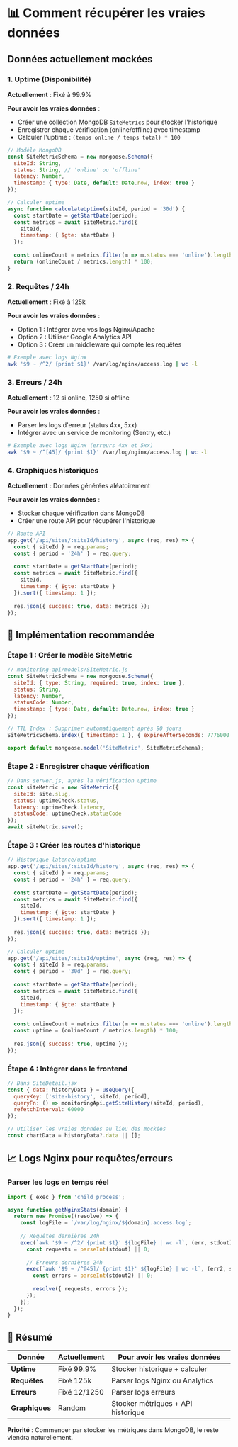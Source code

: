 # 📊 Comment récupérer les vraies données

## Données actuellement mockées

### 1. Uptime (Disponibilité)
**Actuellement** : Fixé à 99.9%

**Pour avoir les vraies données** :
- Créer une collection MongoDB `SiteMetrics` pour stocker l'historique
- Enregistrer chaque vérification (online/offline) avec timestamp
- Calculer l'uptime : `(temps online / temps total) * 100`

```javascript
// Modèle MongoDB
const SiteMetricSchema = new mongoose.Schema({
  siteId: String,
  status: String, // 'online' ou 'offline'
  latency: Number,
  timestamp: { type: Date, default: Date.now, index: true }
});

// Calculer uptime
async function calculateUptime(siteId, period = '30d') {
  const startDate = getStartDate(period);
  const metrics = await SiteMetric.find({
    siteId,
    timestamp: { $gte: startDate }
  });
  
  const onlineCount = metrics.filter(m => m.status === 'online').length;
  return (onlineCount / metrics.length) * 100;
}
```

### 2. Requêtes / 24h
**Actuellement** : Fixé à 125k

**Pour avoir les vraies données** :
- Option 1 : Intégrer avec vos logs Nginx/Apache
- Option 2 : Utiliser Google Analytics API
- Option 3 : Créer un middleware qui compte les requêtes

```bash
# Exemple avec logs Nginx
awk '$9 ~ /^2/ {print $1}' /var/log/nginx/access.log | wc -l
```

### 3. Erreurs / 24h
**Actuellement** : 12 si online, 1250 si offline

**Pour avoir les vraies données** :
- Parser les logs d'erreur (status 4xx, 5xx)
- Intégrer avec un service de monitoring (Sentry, etc.)

```bash
# Exemple avec logs Nginx (erreurs 4xx et 5xx)
awk '$9 ~ /^[45]/ {print $1}' /var/log/nginx/access.log | wc -l
```

### 4. Graphiques historiques
**Actuellement** : Données générées aléatoirement

**Pour avoir les vraies données** :
- Stocker chaque vérification dans MongoDB
- Créer une route API pour récupérer l'historique

```javascript
// Route API
app.get('/api/sites/:siteId/history', async (req, res) => {
  const { siteId } = req.params;
  const { period = '24h' } = req.query;
  
  const startDate = getStartDate(period);
  const metrics = await SiteMetric.find({
    siteId,
    timestamp: { $gte: startDate }
  }).sort({ timestamp: 1 });
  
  res.json({ success: true, data: metrics });
});
```

## 🚀 Implémentation recommandée

### Étape 1 : Créer le modèle SiteMetric
```javascript
// monitoring-api/models/SiteMetric.js
const SiteMetricSchema = new mongoose.Schema({
  siteId: { type: String, required: true, index: true },
  status: String,
  latency: Number,
  statusCode: Number,
  timestamp: { type: Date, default: Date.now, index: true }
});

// TTL Index : Supprimer automatiquement après 90 jours
SiteMetricSchema.index({ timestamp: 1 }, { expireAfterSeconds: 7776000 });

export default mongoose.model('SiteMetric', SiteMetricSchema);
```

### Étape 2 : Enregistrer chaque vérification
```javascript
// Dans server.js, après la vérification uptime
const siteMetric = new SiteMetric({
  siteId: site.slug,
  status: uptimeCheck.status,
  latency: uptimeCheck.latency,
  statusCode: uptimeCheck.statusCode
});
await siteMetric.save();
```

### Étape 3 : Créer les routes d'historique
```javascript
// Historique latence/uptime
app.get('/api/sites/:siteId/history', async (req, res) => {
  const { siteId } = req.params;
  const { period = '24h' } = req.query;
  
  const startDate = getStartDate(period);
  const metrics = await SiteMetric.find({
    siteId,
    timestamp: { $gte: startDate }
  }).sort({ timestamp: 1 });
  
  res.json({ success: true, data: metrics });
});

// Calculer uptime
app.get('/api/sites/:siteId/uptime', async (req, res) => {
  const { siteId } = req.params;
  const { period = '30d' } = req.query;
  
  const startDate = getStartDate(period);
  const metrics = await SiteMetric.find({
    siteId,
    timestamp: { $gte: startDate }
  });
  
  const onlineCount = metrics.filter(m => m.status === 'online').length;
  const uptime = (onlineCount / metrics.length) * 100;
  
  res.json({ success: true, uptime });
});
```

### Étape 4 : Intégrer dans le frontend
```javascript
// Dans SiteDetail.jsx
const { data: historyData } = useQuery({
  queryKey: ['site-history', siteId, period],
  queryFn: () => monitoringApi.getSiteHistory(siteId, period),
  refetchInterval: 60000
});

// Utiliser les vraies données au lieu des mockées
const chartData = historyData?.data || [];
```

## 📈 Logs Nginx pour requêtes/erreurs

### Parser les logs en temps réel
```javascript
import { exec } from 'child_process';

async function getNginxStats(domain) {
  return new Promise((resolve) => {
    const logFile = `/var/log/nginx/${domain}.access.log`;
    
    // Requêtes dernières 24h
    exec(`awk '$9 ~ /^2/ {print $1}' ${logFile} | wc -l`, (err, stdout) => {
      const requests = parseInt(stdout) || 0;
      
      // Erreurs dernières 24h
      exec(`awk '$9 ~ /^[45]/ {print $1}' ${logFile} | wc -l`, (err2, stdout2) => {
        const errors = parseInt(stdout2) || 0;
        
        resolve({ requests, errors });
      });
    });
  });
}
```

## 🎯 Résumé

| Donnée | Actuellement | Pour avoir les vraies données |
|--------|--------------|-------------------------------|
| **Uptime** | Fixé 99.9% | Stocker historique + calculer |
| **Requêtes** | Fixé 125k | Parser logs Nginx ou Analytics |
| **Erreurs** | Fixé 12/1250 | Parser logs erreurs |
| **Graphiques** | Random | Stocker métriques + API historique |

**Priorité** : Commencer par stocker les métriques dans MongoDB, le reste viendra naturellement.
